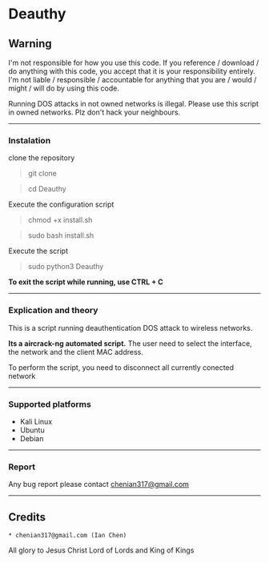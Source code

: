 # Deauthy

## Warning
I'm not responsible for how you use this code. If you reference / download / do anything with this code, you accept that it is your responsibility entirely. I'm not liable / responsible / accountable for anything that you are / would / might / will do by using this code.


Running DOS attacks in not owned networks is illegal. Please use this script in owned networks. Plz don't hack your neighbours.


____


### Instalation
clone the repository
> git clone 


> cd Deauthy


Execute the configuration script
> chmod +x install.sh


> sudo bash install.sh


Execute the script
> sudo python3 Deauthy


**To exit the script while running, use CTRL + C**


____


### Explication and theory
This is a script running deauthentication DOS attack to wireless networks.


**Its a aircrack-ng automated script.** The user need to select the interface, the network and the client MAC address.


To perform the script, you need to disconnect all currently conected network


____


### Supported platforms
- Kali Linux
- Ubuntu
- Debian


____


### Report 
Any bug report please contact chenian317@gmail.com

____


## Credits
	* chenian317@gmail.com (Ian Chen)


All glory to Jesus Christ Lord of Lords and King of Kings
